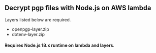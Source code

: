 ## Decrypt pgp files with Node.js on AWS lambda
Layers listed below are required.
* openpgp-layer.zip
* dotenv-layer.zip

#### Requires Node.js 18.x runtime on lambda and layers.


